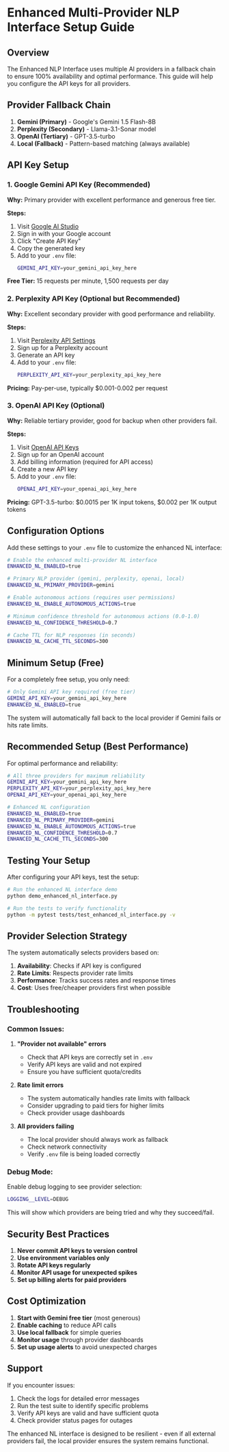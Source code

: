 # Enhanced Multi-Provider NLP Interface Setup Guide

## Overview

The Enhanced NLP Interface uses multiple AI providers in a fallback chain to ensure 100% availability and optimal performance. This guide will help you configure the API keys for all providers.

## Provider Fallback Chain

1. **Gemini (Primary)** - Google's Gemini 1.5 Flash-8B
2. **Perplexity (Secondary)** - Llama-3.1-Sonar model
3. **OpenAI (Tertiary)** - GPT-3.5-turbo
4. **Local (Fallback)** - Pattern-based matching (always available)

## API Key Setup

### 1. Google Gemini API Key (Recommended)

**Why:** Primary provider with excellent performance and generous free tier.

**Steps:**
1. Visit [Google AI Studio](https://makersuite.google.com/app/apikey)
2. Sign in with your Google account
3. Click "Create API Key"
4. Copy the generated key
5. Add to your `.env` file:
   ```bash
   GEMINI_API_KEY=your_gemini_api_key_here
   ```

**Free Tier:** 15 requests per minute, 1,500 requests per day

### 2. Perplexity API Key (Optional but Recommended)

**Why:** Excellent secondary provider with good performance and reliability.

**Steps:**
1. Visit [Perplexity API Settings](https://www.perplexity.ai/settings/api)
2. Sign up for a Perplexity account
3. Generate an API key
4. Add to your `.env` file:
   ```bash
   PERPLEXITY_API_KEY=your_perplexity_api_key_here
   ```

**Pricing:** Pay-per-use, typically $0.001-0.002 per request

### 3. OpenAI API Key (Optional)

**Why:** Reliable tertiary provider, good for backup when other providers fail.

**Steps:**
1. Visit [OpenAI API Keys](https://platform.openai.com/api-keys)
2. Sign up for an OpenAI account
3. Add billing information (required for API access)
4. Create a new API key
5. Add to your `.env` file:
   ```bash
   OPENAI_API_KEY=your_openai_api_key_here
   ```

**Pricing:** GPT-3.5-turbo: $0.0015 per 1K input tokens, $0.002 per 1K output tokens

## Configuration Options

Add these settings to your `.env` file to customize the enhanced NL interface:

```bash
# Enable the enhanced multi-provider NL interface
ENHANCED_NL_ENABLED=true

# Primary NLP provider (gemini, perplexity, openai, local)
ENHANCED_NL_PRIMARY_PROVIDER=gemini

# Enable autonomous actions (requires user permissions)
ENHANCED_NL_ENABLE_AUTONOMOUS_ACTIONS=true

# Minimum confidence threshold for autonomous actions (0.0-1.0)
ENHANCED_NL_CONFIDENCE_THRESHOLD=0.7

# Cache TTL for NLP responses (in seconds)
ENHANCED_NL_CACHE_TTL_SECONDS=300
```

## Minimum Setup (Free)

For a completely free setup, you only need:

```bash
# Only Gemini API key required (free tier)
GEMINI_API_KEY=your_gemini_api_key_here
ENHANCED_NL_ENABLED=true
```

The system will automatically fall back to the local provider if Gemini fails or hits rate limits.

## Recommended Setup (Best Performance)

For optimal performance and reliability:

```bash
# All three providers for maximum reliability
GEMINI_API_KEY=your_gemini_api_key_here
PERPLEXITY_API_KEY=your_perplexity_api_key_here
OPENAI_API_KEY=your_openai_api_key_here

# Enhanced NL configuration
ENHANCED_NL_ENABLED=true
ENHANCED_NL_PRIMARY_PROVIDER=gemini
ENHANCED_NL_ENABLE_AUTONOMOUS_ACTIONS=true
ENHANCED_NL_CONFIDENCE_THRESHOLD=0.7
ENHANCED_NL_CACHE_TTL_SECONDS=300
```

## Testing Your Setup

After configuring your API keys, test the setup:

```bash
# Run the enhanced NL interface demo
python demo_enhanced_nl_interface.py

# Run the tests to verify functionality
python -m pytest tests/test_enhanced_nl_interface.py -v
```

## Provider Selection Strategy

The system automatically selects providers based on:

1. **Availability**: Checks if API key is configured
2. **Rate Limits**: Respects provider rate limits
3. **Performance**: Tracks success rates and response times
4. **Cost**: Uses free/cheaper providers first when possible

## Troubleshooting

### Common Issues:

1. **"Provider not available" errors**
   - Check that API keys are correctly set in `.env`
   - Verify API keys are valid and not expired
   - Ensure you have sufficient quota/credits

2. **Rate limit errors**
   - The system automatically handles rate limits with fallback
   - Consider upgrading to paid tiers for higher limits
   - Check provider usage dashboards

3. **All providers failing**
   - The local provider should always work as fallback
   - Check network connectivity
   - Verify `.env` file is being loaded correctly

### Debug Mode:

Enable debug logging to see provider selection:

```bash
LOGGING__LEVEL=DEBUG
```

This will show which providers are being tried and why they succeed/fail.

## Security Best Practices

1. **Never commit API keys to version control**
2. **Use environment variables only**
3. **Rotate API keys regularly**
4. **Monitor API usage for unexpected spikes**
5. **Set up billing alerts for paid providers**

## Cost Optimization

1. **Start with Gemini free tier** (most generous)
2. **Enable caching** to reduce API calls
3. **Use local fallback** for simple queries
4. **Monitor usage** through provider dashboards
5. **Set up usage alerts** to avoid unexpected charges

## Support

If you encounter issues:

1. Check the logs for detailed error messages
2. Run the test suite to identify specific problems
3. Verify API keys are valid and have sufficient quota
4. Check provider status pages for outages

The enhanced NL interface is designed to be resilient - even if all external providers fail, the local provider ensures the system remains functional.